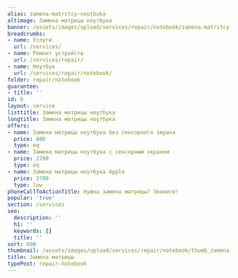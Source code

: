 ```yaml
---
alias: zamena-matritcy-noutbuka
altimage: Замена матрицы ноутбука
banner: /assets/images/upload/services/repair/notebook/zamena-matritcy-noutbuka.jpg
breadcrumbs:
- name: Услуги
  url: /services/
- name: Ремонт устройств
  url: /services/repair/
- name: Ноутбук
  url: /services/repair/notebook/
folder: repair/notebook
guarantee:
- title: ''
id: 6
layout: service
listtitle: Замена матрицы ноутбука
longtitle: Замена матрицы ноутбука
offers:
- name: Замена матрицы ноутбука без сенсорного экрана
  price: 800
  type: eq
- name: Замена матрицы ноутбука с сенсорным экраном
  price: 2700
  type: eq
- name: Замена матрицы ноутбука Apple
  price: 2700
  type: low
phoneCallToActionTitle: Нужна замена матрицы? Звоните!
popular: 'true'
section: /services
seo:
  description: ''
  h1: ''
  keywords: []
  title: ''
sort: 600
thumbnail: /assets/images/upload/services/repair/notebook/thumb_zamena-matritcy-noutbuka.jpg
title: Замена матрицы
typePost: repair-notebook
---
```


